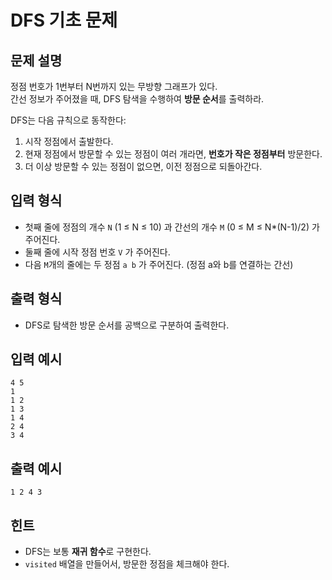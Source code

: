 # DFS 기초 문제

## 문제 설명
정점 번호가 1번부터 N번까지 있는 무방향 그래프가 있다.  
간선 정보가 주어졌을 때, DFS 탐색을 수행하여 **방문 순서**를 출력하라.

DFS는 다음 규칙으로 동작한다:
1. 시작 정점에서 출발한다.
2. 현재 정점에서 방문할 수 있는 정점이 여러 개라면, **번호가 작은 정점부터** 방문한다.
3. 더 이상 방문할 수 있는 정점이 없으면, 이전 정점으로 되돌아간다.

## 입력 형식
- 첫째 줄에 정점의 개수 `N` (1 ≤ N ≤ 10) 과 간선의 개수 `M` (0 ≤ M ≤ N*(N-1)/2) 가 주어진다.
- 둘째 줄에 시작 정점 번호 `V` 가 주어진다.
- 다음 `M`개의 줄에는 두 정점 `a b` 가 주어진다. (정점 a와 b를 연결하는 간선)

## 출력 형식
- DFS로 탐색한 방문 순서를 공백으로 구분하여 출력한다.

## 입력 예시
```
4 5
1
1 2
1 3
1 4
2 4
3 4
```

## 출력 예시
```
1 2 4 3
```

## 힌트
- DFS는 보통 **재귀 함수**로 구현한다.
- `visited` 배열을 만들어서, 방문한 정점을 체크해야 한다.

